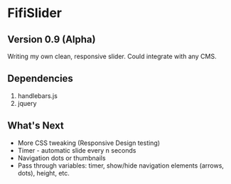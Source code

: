 # FifiSlider
## Version 0.9 (Alpha)

Writing my own clean, responsive slider. Could integrate with any CMS.

## Dependencies

1. handlebars.js
2. jquery

## What's Next

- More CSS tweaking (Responsive Design testing)
- Timer - automatic slide every n seconds
- Navigation dots or thumbnails
- Pass through variables: timer, show/hide navigation elements (arrows, dots), height, etc.

